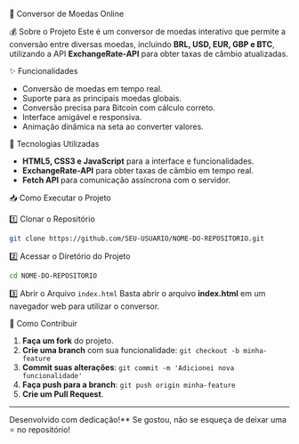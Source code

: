 📌 Conversor de Moedas Online

💰 Sobre o Projeto
Este é um conversor de moedas interativo que permite a conversão entre diversas moedas, incluindo **BRL, USD, EUR, GBP e BTC**, utilizando a API **ExchangeRate-API** para obter taxas de câmbio atualizadas.

✨ Funcionalidades
- Conversão de moedas em tempo real.
- Suporte para as principais moedas globais.
- Conversão precisa para Bitcoin com cálculo correto.
- Interface amigável e responsiva.
- Animação dinâmica na seta ao converter valores.

🚀 Tecnologias Utilizadas
- **HTML5, CSS3 e JavaScript** para a interface e funcionalidades.
- **ExchangeRate-API** para obter taxas de câmbio em tempo real.
- **Fetch API** para comunicação assíncrona com o servidor.

📥 Como Executar o Projeto

1️⃣ Clonar o Repositório
```bash
git clone https://github.com/SEU-USUARIO/NOME-DO-REPOSITORIO.git
```

2️⃣ Acessar o Diretório do Projeto
```bash
cd NOME-DO-REPOSITORIO
```

3️⃣ Abrir o Arquivo `index.html`
Basta abrir o arquivo **index.html** em um navegador web para utilizar o conversor.

🔄 Como Contribuir
1. **Faça um fork** do projeto.
2. **Crie uma branch** com sua funcionalidade: `git checkout -b minha-feature`
3. **Commit suas alterações**: `git commit -m 'Adicionei nova funcionalidade'`
4. **Faça push para a branch**: `git push origin minha-feature`
5. **Crie um Pull Request**.

---

Desenvolvido com dedicação!** Se gostou, não se esqueça de deixar uma ⭐ no repositório!

